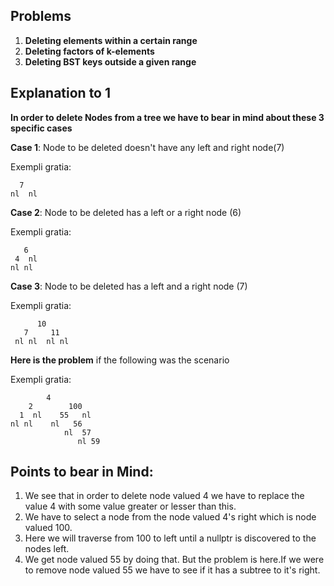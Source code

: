 ## Problems
1. **Deleting elements within a certain range**
2. **Deleting factors of k-elements** 
3. **Deleting BST keys outside a given range**

## Explanation to 1
**In order to delete Nodes from a tree we have to bear in mind about these 3 specific cases** 

**Case 1**: Node to be deleted doesn't have any left and right node(7)  

Exempli gratia:
   
      7
    nl  nl
   
**Case 2**: Node to be deleted has a left or a right node (6)  


Exempli gratia:

       6   
     4  nl  
    nl nl   
 
**Case 3**: Node to be deleted has a left and a right node (7) 

Exempli gratia:

     
          10
       7     11 
     nl nl  nl nl

**Here is the problem** if the following was the scenario 

Exempli gratia:
         
            4
        2        100
      1  nl    55   nl
    nl nl    nl   56
                nl  57
                   nl 59
 
 ## Points to bear in Mind:
1. We see that in order to delete node valued 4 we have to replace the value 4 with some value greater or lesser than this. 
2. We have to select a node from the node valued 4's right which is node valued 100.
3. Here we will traverse from 100 to left until a nullptr is discovered to the nodes left.
4. We get node valued 55 by doing that. But the problem is here.If we were to remove node valued 55 we have to see if it has a subtree to it's right.
